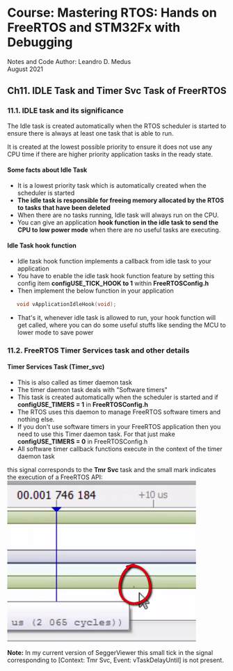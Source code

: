 # Course: Mastering RTOS: Hands on FreeRTOS and STM32Fx with Debugging

Notes and Code Author: Leandro D. Medus  
August 2021

## Ch11. IDLE Task and Timer Svc Task of FreerRTOS

### 11.1. IDLE task and its significance

The Idle task is created automatically when the RTOS scheduler is started to ensure there is always at least one task that is able to run.

It is created at the lowest possible priority to ensure it does not use any CPU time if there are higher priority application tasks in the ready state.

#### Some facts about Idle Task


* It is a lowest priority task which is automatically created when the scheduler is started
* **The idle task is responsible for freeing memory allocated by the RTOS to tasks that have been deleted**
* When there are no tasks running, Idle task will always run on the CPU.
* You can give an application **hook function in the idle task to send the CPU to low power mode** when there are no useful tasks are executing.


#### Idle Task hook function

* Idle task hook function implements a callback from idle task to your application
* You have to enable the idle task hook function feature by setting this config item **configUSE_TICK_HOOK to 1** within **FreeRTOSConfig.h**
* Then implement the below function in your application 
```c
   void vApplicationIdleHook(void);
```
* That's it, whenever idle task is allowed to run, your hook function will get called, where you can do some useful stuffs like sending the MCU to lower mode to save power

### 11.2. FreeRTOS Timer Services task and other details

#### Timer Services Task (Timer_svc)

* This is also called as timer daemon task
* The timer daemon task deals with "Software timers"
* This task is created automatically when the scheduler is started and if **configUSE_TIMERS = 1** in **FreeRTOSConfig.h**
* The RTOS uses this daemon to manage FreeRTOS software timers and nothing else.
* If you don't use software timers in your FreeRTOS application then you need to use this Timer daemon task. For that just make **configUSE_TIMERS = 0** in FreeRTOSConfig.h
* All software timer callback functions execute in the context of the timer daemon task



this signal corresponds to the **Tmr Svc** task and the small mark indicates the execution of a FreeRTOS API:
![timer_services_excecution](img/timer_services_excecution.png)

**Note:** In my current version of SeggerViewer this small tick in the signal corresponding to \[Context: Tmr Svc, Event: vTaskDelayUntil\] is not present.

